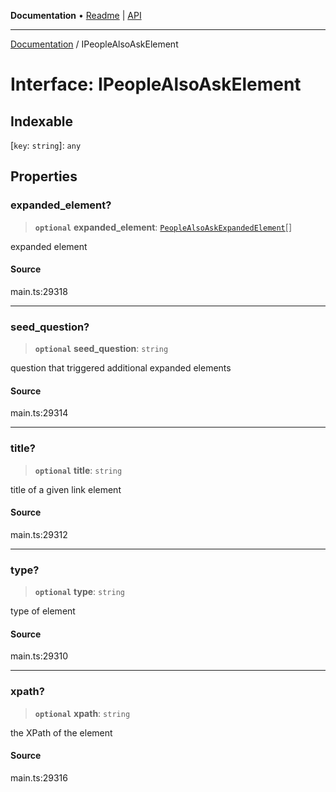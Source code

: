 **Documentation** • [Readme](../README.md) \| [API](../globals.md)

***

[Documentation](../README.md) / IPeopleAlsoAskElement

# Interface: IPeopleAlsoAskElement

## Indexable

 \[`key`: `string`\]: `any`

## Properties

### expanded\_element?

> **`optional`** **expanded\_element**: [`PeopleAlsoAskExpandedElement`](../classes/PeopleAlsoAskExpandedElement.md)[]

expanded element

#### Source

main.ts:29318

***

### seed\_question?

> **`optional`** **seed\_question**: `string`

question that triggered additional expanded elements

#### Source

main.ts:29314

***

### title?

> **`optional`** **title**: `string`

title of a given link element

#### Source

main.ts:29312

***

### type?

> **`optional`** **type**: `string`

type of element

#### Source

main.ts:29310

***

### xpath?

> **`optional`** **xpath**: `string`

the XPath of the element

#### Source

main.ts:29316
